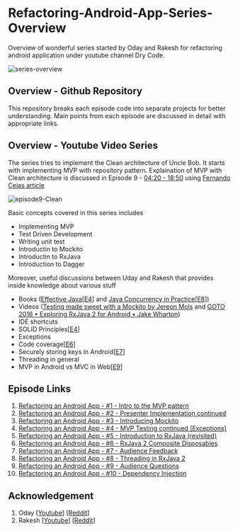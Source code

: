 # Refactoring-Android-App-Series-Overview
Overview of wonderful series started by Oday and Rakesh for refactoring android application under youtube channel Dry Code.

![series-overview](https://github.com/shanraisshan/Refactoring-Android-App-Series-Overview/blob/master/!shanraisshan/Main.PNG)

Overview - Github Repository
----
This repository breaks each episode code into separate projects for better understanding. Main points from each episode are discussed in detail with appropriate links.

Overview - Youtube Video Series
----
The series tries to implement the Clean architecture of Uncle Bob. It starts with implementing MVP with repository pattern. Explaination of MVP with Clean architecture is discussed in Episode 9 - [04:20 - 18:50](https://youtu.be/1ZOiT09UDfE?t=260) using [Fernando Cejas article](https://fernandocejas.com/2015/07/18/architecting-android-the-evolution/)

![episode9-Clean](https://github.com/shanraisshan/Refactoring-Android-App-Series-Overview/blob/master/Episode9/!shanraisshan/E9-Clean.png)

Basic concepts covered in this series includes
- Implementing MVP
- Test Driven Development
- Writing unit test
- Introductin to Mockito
- Introductin to RxJava
- Introduction to Dagger

Moreover, useful discussions between Uday and Rakesh that provides inside knowledge about various stuff
- Books ([Effective Java](https://www.amazon.com/Effective-Java-2nd-Joshua-Bloch/dp/0321356683)[[E4](https://youtu.be/t_rlR8ZKvYA?t=2549)] and [Java Concurrency in Practice](https://www.amazon.com/Java-Concurrency-Practice-Brian-Goetz/dp/0321349601)[[E8](https://youtu.be/JwBGnN06Kso?t=35)])
- Videos ([Testing made sweet with a Mockito by Jereon Mols](https://youtu.be/DJDBl0vURD4) and [GOTO 2016 • Exploring RxJava 2 for Android • Jake Wharton](https://youtu.be/htIXKI5gOQU))
- IDE shortcuts
- SOLID Principles[[E4](https://youtu.be/t_rlR8ZKvYA?t=2310)]
- Exceptions
- Code coverage[[E6](https://youtu.be/-gcMO7CRmWA?t=913)]
- Securely storing keys in Android[[E7](https://youtu.be/DrQgTeKmyYI?t=882)]
- Threading in general
- MVP in Android vs MVC in Web[[E9](https://youtu.be/1ZOiT09UDfE?t=524)]


Episode Links
----
1. [Refactoring an Android App - #1 - Intro to the MVP pattern](https://youtu.be/ZWYOy8E4jWo)
2. [Refactoring an Android App - #2 - Presenter Implementation continued](https://youtu.be/z11JjDSuFbI)
3. [Refactoring an Android App - #3 - Introducing Mockito](https://youtu.be/zUa58xoylEI)
4. [Refactoring an Android App - #4 - MVP Testing continued (Exceptions)](https://youtu.be/t_rlR8ZKvYA)
5. [Refactoring an Android App - #5 - Introduction to RxJava (revisited)](https://youtu.be/g1bxHkkdp90)
6. [Refactoring an Android App - #6 - RxJava 2 Composite Disposables](https://youtu.be/-gcMO7CRmWA)
7. [Refactoring an Android App - #7 - Audience Feedback](https://youtu.be/DrQgTeKmyYI)
8. [Refactoring an Android App - #8 - Threading in RxJava 2](https://youtu.be/JwBGnN06Kso)
9. [Refactoring an Android App - #9 - Audience Questions](https://youtu.be/1ZOiT09UDfE)
10. [Refactoring an Android App - #10 - Dependency Injection](https://youtu.be/E2zvauKuMbI)

Acknowledgement
----
1. Oday [[Youtube](https://www.youtube.com/channel/UCS4dsIMOKXAfPlgCTt4QOvQ)] [[Reddit](https://www.reddit.com/user/odayman)]
2. Rakesh [[Youtube](https://www.youtube.com/channel/UCX_wbmmtRf6t2kuwt8YA9pg)] [[Reddit](https://www.reddit.com/user/rp_still_going2)]
